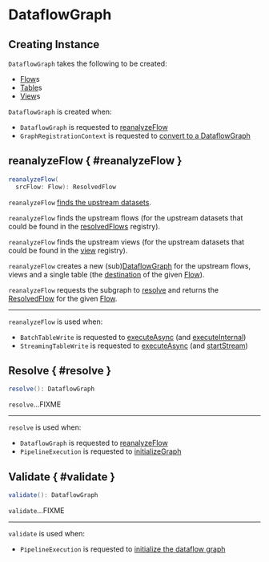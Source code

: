 # DataflowGraph

## Creating Instance

`DataflowGraph` takes the following to be created:

* <span id="flows"> [Flow](Flow.md)s
* <span id="tables"> [Table](Table.md)s
* <span id="views"> [View](View.md)s

`DataflowGraph` is created when:

* `DataflowGraph` is requested to [reanalyzeFlow](#reanalyzeFlow)
* `GraphRegistrationContext` is requested to [convert to a DataflowGraph](GraphRegistrationContext.md#toDataflowGraph)

## reanalyzeFlow { #reanalyzeFlow }

```scala
reanalyzeFlow(
  srcFlow: Flow): ResolvedFlow
```

`reanalyzeFlow` [finds the upstream datasets](GraphOperations.md#dfsInternal).

`reanalyzeFlow` finds the upstream flows (for the upstream datasets that could be found in the [resolvedFlows](#resolvedFlows) registry).

`reanalyzeFlow` finds the upstream views (for the upstream datasets that could be found in the [view](#view) registry).

`reanalyzeFlow` creates a new (sub)[DataflowGraph](#creating-instance) for the upstream flows, views and a single table (the [destination](Flow.md#identifier) of the given [Flow](Flow.md)).

`reanalyzeFlow` requests the subgraph to [resolve](#resolve) and returns the [ResolvedFlow](ResolvedFlow.md) for the given [Flow](Flow.md).

---

`reanalyzeFlow` is used when:

* `BatchTableWrite` is requested to [executeAsync](FlowExecution.md#executeAsync) (and [executeInternal](BatchTableWrite.md#executeInternal))
* `StreamingTableWrite` is requested to [executeAsync](FlowExecution.md#executeAsync) (and [startStream](StreamingTableWrite.md#startStream))

## Resolve { #resolve }

```scala
resolve(): DataflowGraph
```

`resolve`...FIXME

---

`resolve` is used when:

* `DataflowGraph` is requested to [reanalyzeFlow](#reanalyzeFlow)
* `PipelineExecution` is requested to [initializeGraph](PipelineExecution.md#initializeGraph)

## Validate { #validate }

```scala
validate(): DataflowGraph
```

`validate`...FIXME

---

`validate` is used when:

* `PipelineExecution` is requested to [initialize the dataflow graph](PipelineExecution.md#initializeGraph)

